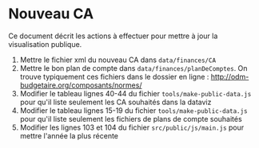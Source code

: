 # Nouveau CA

Ce document décrit les actions à effectuer pour mettre à jour la visualisation publique.

1. Mettre le fichier xml du nouveau CA dans `data/finances/CA`
2. Mettre le bon plan de compte dans `data/finances/planDeComptes`. On trouve typiquement ces fichiers dans le dossier en ligne : <http://odm-budgetaire.org/composants/normes/>
3. Modifier le tableau lignes 40-44 du fichier `tools/make-public-data.js` pour qu'il liste seulement les CA souhaités dans la dataviz
4. Modifier le tableau lignes 15-19 du fichier `tools/make-public-data.js` pour qu'il liste seulement les fichiers de plans de compte souhaités
5. Modifier les lignes 103 et 104 du fichier `src/public/js/main.js` pour mettre l'année la plus récente